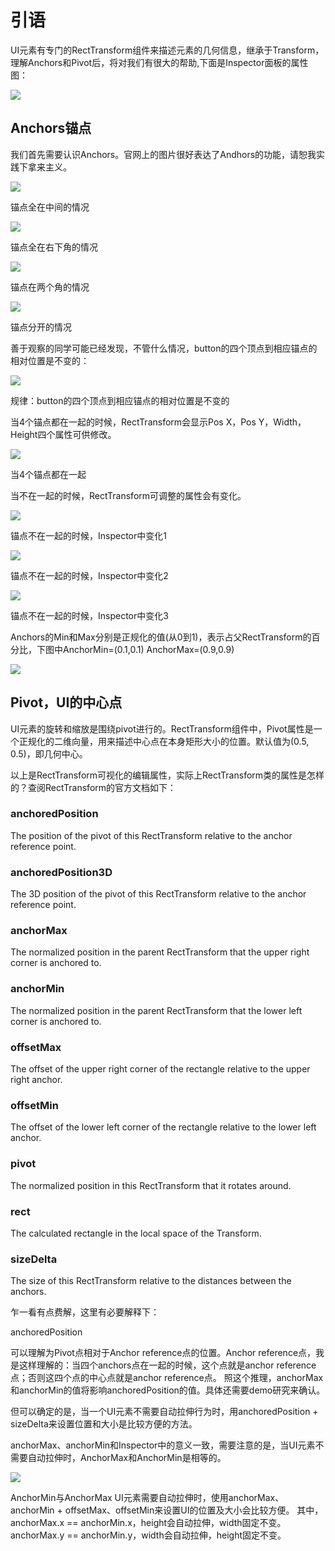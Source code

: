 # 引语

UI元素有专门的RectTransform组件来描述元素的几何信息，继承于Transform，理解Anchors和Pivot后，将对我们有很大的帮助,下面是Inspector面板的属性图：

![](https://nts.newbieol.com/static/k25/02_%E6%B8%B8%E6%88%8F%E5%BC%95%E6%93%8E%E6%A0%B8%E5%BF%83/19_UI%E7%B3%BB%E7%BB%9F_RectTransform%E8%AF%A6%E8%A7%A3/images/301341-22cced0431fed13f.png)

## Anchors锚点

我们首先需要认识Anchors。官网上的图片很好表达了Andhors的功能，请恕我实践下拿来主义。

![](https://nts.newbieol.com/static/k25/02_%E6%B8%B8%E6%88%8F%E5%BC%95%E6%93%8E%E6%A0%B8%E5%BF%83/19_UI%E7%B3%BB%E7%BB%9F_RectTransform%E8%AF%A6%E8%A7%A3/images/301341-220e11e70a5def02.gif)

锚点全在中间的情况

![](https://nts.newbieol.com/static/k25/02_%E6%B8%B8%E6%88%8F%E5%BC%95%E6%93%8E%E6%A0%B8%E5%BF%83/19_UI%E7%B3%BB%E7%BB%9F_RectTransform%E8%AF%A6%E8%A7%A3/images/301341-0c15d344dc0dad1c.gif)

锚点全在右下角的情况

![](https://nts.newbieol.com/static/k25/02_%E6%B8%B8%E6%88%8F%E5%BC%95%E6%93%8E%E6%A0%B8%E5%BF%83/19_UI%E7%B3%BB%E7%BB%9F_RectTransform%E8%AF%A6%E8%A7%A3/images/301341-c2f23bcd628ef49d.gif)

锚点在两个角的情况

![](https://nts.newbieol.com/static/k25/02_%E6%B8%B8%E6%88%8F%E5%BC%95%E6%93%8E%E6%A0%B8%E5%BF%83/19_UI%E7%B3%BB%E7%BB%9F_RectTransform%E8%AF%A6%E8%A7%A3/images/301341-671094a181f26840.gif)

锚点分开的情况

善于观察的同学可能已经发现，不管什么情况，button的四个顶点到相应锚点的相对位置是不变的：

![](https://nts.newbieol.com/static/k25/02_%E6%B8%B8%E6%88%8F%E5%BC%95%E6%93%8E%E6%A0%B8%E5%BF%83/19_UI%E7%B3%BB%E7%BB%9F_RectTransform%E8%AF%A6%E8%A7%A3/images/301341-daaf44f85a3e6000.png)

规律：button的四个顶点到相应锚点的相对位置是不变的

当4个锚点都在一起的时候，RectTransform会显示Pos X，Pos Y，Width，Height四个属性可供修改。

![](https://nts.newbieol.com/static/k25/02_%E6%B8%B8%E6%88%8F%E5%BC%95%E6%93%8E%E6%A0%B8%E5%BF%83/19_UI%E7%B3%BB%E7%BB%9F_RectTransform%E8%AF%A6%E8%A7%A3/images/301341-dbe0f01f6d838000.png)

当4个锚点都在一起

当不在一起的时候，RectTransform可调整的属性会有变化。

![](https://nts.newbieol.com/static/k25/02_%E6%B8%B8%E6%88%8F%E5%BC%95%E6%93%8E%E6%A0%B8%E5%BF%83/19_UI%E7%B3%BB%E7%BB%9F_RectTransform%E8%AF%A6%E8%A7%A3/images/301341-198c0e7bbc414831.png)

锚点不在一起的时候，Inspector中变化1

![](https://nts.newbieol.com/static/k25/02_%E6%B8%B8%E6%88%8F%E5%BC%95%E6%93%8E%E6%A0%B8%E5%BF%83/19_UI%E7%B3%BB%E7%BB%9F_RectTransform%E8%AF%A6%E8%A7%A3/images/301341-860dfe5e10e57a3b.png)

锚点不在一起的时候，Inspector中变化2

![](https://nts.newbieol.com/static/k25/02_%E6%B8%B8%E6%88%8F%E5%BC%95%E6%93%8E%E6%A0%B8%E5%BF%83/19_UI%E7%B3%BB%E7%BB%9F_RectTransform%E8%AF%A6%E8%A7%A3/images/301341-7f477aa3a395b010.png)

锚点不在一起的时候，Inspector中变化3

Anchors的Min和Max分别是正规化的值(从0到1)，表示占父RectTransform的百分比，下图中AnchorMin=(0.1,0.1) AnchorMax=(0.9,0.9)

![](https://nts.newbieol.com/static/k25/02_%E6%B8%B8%E6%88%8F%E5%BC%95%E6%93%8E%E6%A0%B8%E5%BF%83/19_UI%E7%B3%BB%E7%BB%9F_RectTransform%E8%AF%A6%E8%A7%A3/images/301341-9f65e0d13aecc3be.png)

## Pivot，UI的中心点

UI元素的旋转和缩放是围绕pivot进行的。RectTransform组件中，Pivot属性是一个正规化的二维向量，用来描述中心点在本身矩形大小的位置。默认值为(0.5, 0.5)，即几何中心。

以上是RectTransform可视化的编辑属性，实际上RectTransform类的属性是怎样的？查阅RectTransform的官方文档如下：

### anchoredPosition

The position of the pivot of this RectTransform relative to the anchor reference point.

### anchoredPosition3D

The 3D position of the pivot of this RectTransform relative to the anchor reference point.

### anchorMax

The normalized position in the parent RectTransform that the upper right corner is anchored to.

### anchorMin

The normalized position in the parent RectTransform that the lower left corner is anchored to.

### offsetMax

The offset of the upper right corner of the rectangle relative to the upper right anchor.

### offsetMin

The offset of the lower left corner of the rectangle relative to the lower left anchor.

### pivot

The normalized position in this RectTransform that it rotates around.

### rect

The calculated rectangle in the local space of the Transform.

### sizeDelta

The size of this RectTransform relative to the distances between the anchors.

乍一看有点费解，这里有必要解释下：

anchoredPosition

可以理解为Pivot点相对于Anchor reference点的位置。Anchor reference点，我是这样理解的：当四个anchors点在一起的时候，这个点就是anchor reference点；否则这四个点的中心点就是anchor reference点。
照这个推理，anchorMax和anchorMin的值将影响anchoredPosition的值。具体还需要demo研究来确认。

但可以确定的是，当一个UI元素不需要自动拉伸行为时，用anchoredPosition + sizeDelta来设置位置和大小是比较方便的方法。

anchorMax、anchorMin和Inspector中的意义一致，需要注意的是，当UI元素不需要自动拉伸时，AnchorMax和AnchorMin是相等的。

![](https://nts.newbieol.com/static/k25/02_%E6%B8%B8%E6%88%8F%E5%BC%95%E6%93%8E%E6%A0%B8%E5%BF%83/19_UI%E7%B3%BB%E7%BB%9F_RectTransform%E8%AF%A6%E8%A7%A3/images/301341-3f848986df9d0568.png)

AnchorMin与AnchorMax
UI元素需要自动拉伸时，使用anchorMax、anchorMin + offsetMax、offsetMin来设置UI的位置及大小会比较方便。
其中，anchorMax.x == anchorMin.x，height会自动拉伸，width固定不变。
anchorMax.y == anchorMin.y，width会自动拉伸，height固定不变。


